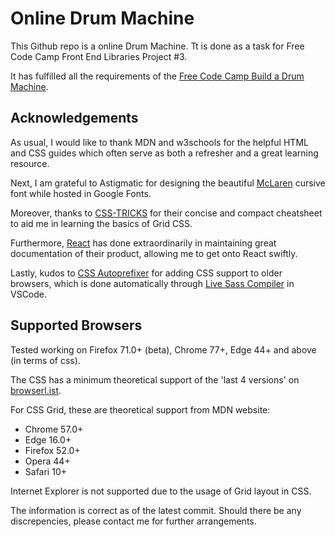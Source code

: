 # Online Drum Machine

This Github repo is a online Drum Machine. Tt is done as a task for Free Code Camp Front End Libraries Project #3.

It has fulfilled all the requirements of the [Free Code Camp Build a Drum Machine](https://www.freecodecamp.org/learn/front-end-libraries/front-end-libraries-projects/build-a-drum-machine).

## Acknowledgements

As usual, I would like to thank MDN and w3schools for the helpful HTML and CSS guides which often serve as both a refresher and a great learning resource.

Next, I am grateful to Astigmatic for designing the beautiful [McLaren](https://fonts.google.com/specimen/McLaren) cursive font while hosted in Google Fonts.

Moreover, thanks to [CSS-TRICKS](https://css-tricks.com/snippets/css/complete-guide-grid/) for their concise and compact cheatsheet to aid me in learning the basics of Grid CSS.

Furthermore, [React](https://reactjs.org/) has done extraordinarily in maintaining great documentation of their product, allowing me to get onto React swiftly.

Lastly, kudos to [CSS Autoprefixer](https://autoprefixer.github.io/) for adding CSS support to older browsers, which is done automatically through [Live Sass Compiler](https://marketplace.visualstudio.com/items?itemName=ritwickdey.live-sass) in VSCode.

## Supported Browsers

Tested working on Firefox 71.0+ (beta), Chrome 77+, Edge 44+ and above (in terms of css).

The CSS has a minimum theoretical support of the 'last 4 versions' on [browserl.ist](https://browserl.ist/?q=last%204%20versions).

For CSS Grid, these are theoretical support from MDN website:

- Chrome 57.0+
- Edge 16.0+
- Firefox 52.0+
- Opera 44+
- Safari 10+

Internet Explorer is not supported due to the usage of Grid layout in CSS.

The information is correct as of the latest commit. Should there be any discrepencies, please contact me for further arrangements.
